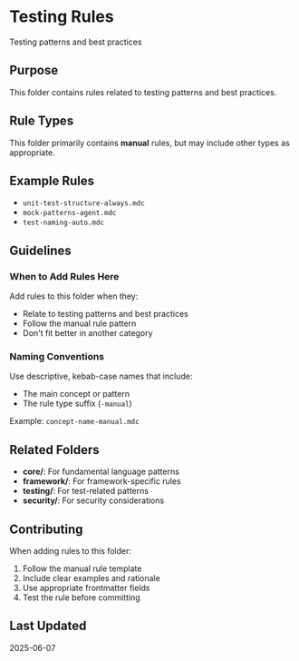 # Testing Rules

Testing patterns and best practices

## Purpose

This folder contains rules related to testing patterns and best practices.

## Rule Types

This folder primarily contains **manual** rules, but may include other types as appropriate.

## Example Rules

- `unit-test-structure-always.mdc`
- `mock-patterns-agent.mdc`
- `test-naming-auto.mdc`

## Guidelines

### When to Add Rules Here

Add rules to this folder when they:
- Relate to testing patterns and best practices
- Follow the manual rule pattern
- Don't fit better in another category

### Naming Conventions

Use descriptive, kebab-case names that include:
- The main concept or pattern
- The rule type suffix (`-manual`)

Example: `concept-name-manual.mdc`

## Related Folders

- **core/**: For fundamental language patterns
- **framework/**: For framework-specific rules
- **testing/**: For test-related patterns
- **security/**: For security considerations

## Contributing

When adding rules to this folder:
1. Follow the manual rule template
2. Include clear examples and rationale
3. Use appropriate frontmatter fields
4. Test the rule before committing

## Last Updated

2025-06-07
